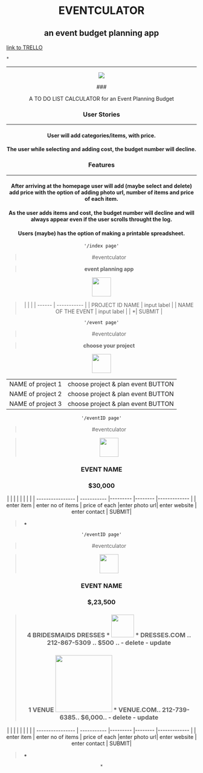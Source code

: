 # <center> EVENTCULATOR
## <center> an event budget planning app

[link to TRELLO](https://trello.com/b/EvoTMptu/project4simmy)

```
*
```

---
<center><img src="http://234v6f3f0tjn3jq4mv5l5ih5lc.wpengine.netdna-cdn.com/wp-content/themes/Feasts_of_Fancy_v1/img/aboutvenue.png">

###<center>A TO DO LIST CALCULATOR for an  Event Planning Budget

### <center> User Stories
---

#### User will add categories/items, with price.
#### The user while selecting and adding cost, the budget number will decline.





### <center> Features
---

#### After arriving at the homepage user will add (maybe select and delete) add price with the option of adding photo url, number of items and price of each item.

#### As the user adds items and cost, the budget number will decline and will always appear even if the user scrolls throught the log.

#### Users (maybe) has the option of  making a printable spreadsheet.

```
'/index page'
```

>  #eventculator

> **event planning app**
  <img src="http://uxrepo.com/static/icon-sets/typicons/svg/calculator.svg" width='50'>

> |  |  |
| ------ | ----------- |
| PROJECT ID NAME  | input label |
| NAME OF THE EVENT | input label |
| *| SUBMIT |

```
'/event page'
```

>  #eventculator

> **choose  your project**
  <img src="http://uxrepo.com/static/icon-sets/typicons/svg/calculator.svg" width='50'>

>
|  |  |
| ------ | -- |
| NAME of project 1 | choose project & plan event BUTTON|
| NAME of project 2 | choose project & plan event BUTTON|
| NAME of project 3 | choose project & plan event BUTTON|

```
'/eventID page'
```

>  #eventculator

><img src="http://uxrepo.com/static/icon-sets/typicons/svg/calculator.svg" width='50'>
  ### EVENT NAME
  ### $30,000

>
|  |  | | |  | | |
| ---------------- | ----------- |--------- |-------- |------------- |
| enter item | enter no of items | price of each |enter photo url| enter website | enter contact | SUBMIT|

>*


```
'/eventID page'
```

>  #eventculator

><img src="http://uxrepo.com/static/icon-sets/typicons/svg/calculator.svg" width='50'>
  ### EVENT NAME
  ### $,23,500



  >### 4 BRIDESMAIDS DRESSES * <img src="http://www.brides.com/images/2013_bridescom/Editorial_Images/02/blue-bridesmaids-dresses-styles/large/blue-bridesmaids-dresses-styles-aria-276KP-3.jpg" width='60'> * DRESSES.COM .. 212-867-5309 .. $500 .. - delete - update
  >### 1 VENUE <img src="http://234v6f3f0tjn3jq4mv5l5ih5lc.wpengine.netdna-cdn.com/wp-content/themes/Feasts_of_Fancy_v1/img/aboutvenue.png" width='150'> * VENUE.COM.. 212-739-6385.. $6,000.. - delete - update
>
|  |  | | |  | | |
| ---------------- | ----------- |--------- |-------- |------------- |
| enter item | enter no of items | price of each |enter photo url| enter website | enter contact | SUBMIT|

>*


```
*
```
